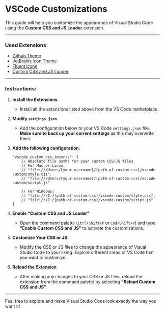 # VSCode Customizations

This guide will help you customize the appearance of Visual Studio Code using the **Custom CSS and JS Loader** extension.

---

### Used Extensions:

- [Github Theme](https://marketplace.visualstudio.com/items?itemName=GitHub.github-vscode-theme)
- [JetBrains Icon Theme](https://marketplace.visualstudio.com/items?itemName=chadalen.vscode-jetbrains-icon-theme)
- [Fluent Icons](https://marketplace.visualstudio.com/items?itemName=miguelsolorio.fluent-icons)
- [Custom CSS and JS Loader](https://marketplace.visualstudio.com/items?itemName=be5invis.vscode-custom-css)

---

### Instructions:

1. **Install the Extensions**
   - Install all the extensions listed above from the VS Code marketplace.

2. **Modify `settings.json`**
   - Add the configuration below to your VS Code `settings.json` file. **Make sure to back up your current settings** as this may overwrite them.

3. **Add the following configuration**:

    ```jsonc
    "vscode_custom_css.imports": [
        // Absolute file paths for your custom CSS/JS files
        // For Mac or Linux:
        // "file:///Users/[your-username]/[path-of-custom-css]/vscode-custom/style.css",
        // "file:///Users/[your-username]/[path-of-custom-css]/vscode-custom/script.js"

        // For Windows:
        // "file:///C:/[path-of-custom-css]/vscode-custom/style.css",
        // "file:///C:/[path-of-custom-css]/vscode-custom/script.js"
    ]
    ```

4. **Enable "Custom CSS and JS Loader"**
   - Open the command palette (`Ctrl+Shift+P` or `Cmd+Shift+P`) and type **"Enable Custom CSS and JS"** to activate the customizations.

5. **Customize Your CSS or JS**
   - Modify the CSS or JS files to change the appearance of Visual Studio Code to your liking. Explore different areas of VS Code that you want to customize.

6. **Reload the Extension**
   - After making any changes to your CSS or JS files, reload the extension from the command palette by selecting **"Reload Custom CSS and JS"**.

---

Feel free to explore and make Visual Studio Code look exactly the way you want it!
